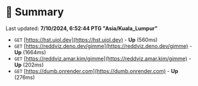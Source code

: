 # 📖 Summary
Last updated: **7/10/2024, 6:52:44 PTG "Asia/Kuala_Lumpur"**

- `GET` [https://hst.ujol.dev](https://hst.ujol.dev) - **Up** (560ms)
- `GET` [https://reddviz.deno.dev/gimme](https://reddviz.deno.dev/gimme) - **Up** (1664ms)
- `GET` [https://reddviz.amar.kim/gimme](https://reddviz.amar.kim/gimme) - **Up** (202ms)
- `GET` [https://dumb.onrender.com](https://dumb.onrender.com) - **Up** (276ms)
